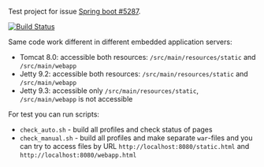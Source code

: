 Test project for issue [Spring boot #5287](https://github.com/spring-projects/spring-boot/issues/5287).

[![Build Status](https://travis-ci.org/valery1707/spring-boot-5287.svg?branch=master)](https://travis-ci.org/valery1707/spring-boot-5287)

Same code work different in different embedded application servers:
* Tomcat 8.0: accessible both resources: `/src/main/resources/static` and `/src/main/webapp`
* Jetty 9.2: accessible both resources: `/src/main/resources/static` and `/src/main/webapp`
* Jetty 9.3: accessible only `/src/main/resources/static`, `/src/main/webapp` is not accessible

For test you can run scripts:
* `check_auto.sh` - build all profiles and check status of pages
* `check_manual.sh` - build all profiles and make separate `war`-files and you can try to access files by URL `http://localhost:8080/static.html` and `http://localhost:8080/webapp.html`
